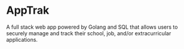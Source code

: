 # AppTrak
A full stack web app powered by Golang and SQL that allows users to securely manage and track their school, job, and/or extracurricular applications.
